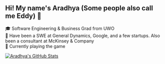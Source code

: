 ## Hi! My name's Aradhya (Some people also call me Eddy) 👋

🎓 Software Engineering & Business Grad from UWO <br/>
💼 Have been a SWE at General Dynamics, Google, and a few startups. Also been a consultant at McKinsey & Company <br/>
🙌 Currently playing the game <br/>

[![Aradhya's GitHub Stats](https://github-readme-stats.vercel.app/api?username=Aradhya-B&show_icons=true&title_color=fff&icon_color=79ff97&text_color=9f9f9f&bg_color=151515)](https://github.com/Aradhya-B)
<!--[![Aradhya's Most Used Languages](https://github-readme-stats.sabesansathananthan.vercel.app/api/top-langs/?username=Aradhya-B&layout=compact&theme=radical)](https://github.com/Aradhya-B)-->
